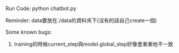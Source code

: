 Run Code:
  python chatbot.py

Reminder:
  data要放在./data的資料夾下(沒有的話自己create一個)

Some known bugs:
  1. training的時候current_step與model.global_step好像會漸漸地不一致
